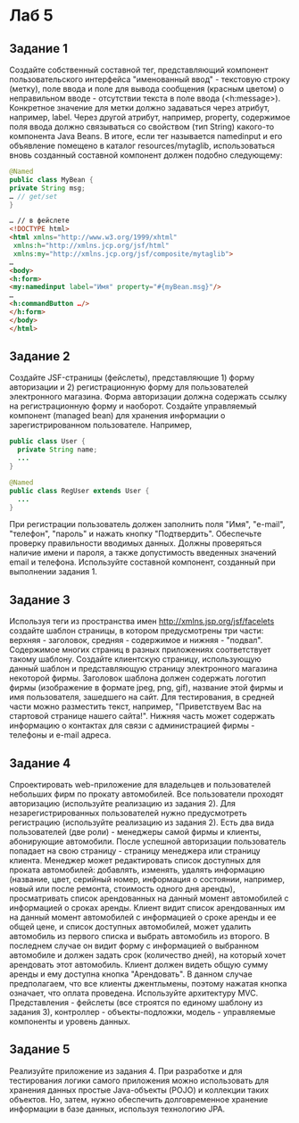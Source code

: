 # Лаб 5

## Задание 1
Создайте собственный составной тег, представляющий
компонент пользовательского интерфейса "именованный ввод" -
текстовую строку (метку), поле ввода и поле для вывода сообщения
(красным цветом) о неправильном вводе - отсутствии текста в поле
ввода (<h:message>). Конкретное значение для метки должно задаваться через атрибут, например, label. Через другой
атрибут, например, property, содержимое поля
ввода должно связываться со свойством (тип
String) какого-то компонента Java Beans. В итоге,
если тег называется namedinput и его объявление помещено в каталог resources/mytaglib,
использоваться вновь созданный составной компонент должен подобно
следующему:

```java
@Named
public class MyBean {
private String msg;
… // get/set
}
```
```html
… // в фейслете
<!DOCTYPE html>
<html xmlns="http://www.w3.org/1999/xhtml"
 xmlns:h="http://xmlns.jcp.org/jsf/html"
 xmlns:my="http://xmlns.jcp.org/jsf/composite/mytaglib">
…
<body>
<h:form>
<my:namedinput label="Имя" property="#{myBean.msg}"/>
…
<h:commandButton …/>
</h:form>
</body>
</html>
```

## Задание 2
Создайте JSF-страницы (фейслеты), представляющие 1)
форму авторизации и 2) регистрационную форму для пользователей
электронного магазина. Форма авторизации должна содержать ссылку
на регистрационную форму и наоборот. Создайте управляемый 
компонент (managed bean) для хранения информации о
зарегистрированном пользователе. Например,
```java
public class User {
  private String name;
  ...
}

@Named
public class RegUser extends User {
  ...
}
```
При регистрации пользователь должен заполнить поля "Имя", "e-mail",
"телефон", "пароль" и нажать кнопку "Подтвердить". Обеспечьте
проверку правильности вводимых данных. Должны проверяться
наличие имени и пароля, а также допустимость введенных значений email и телефона. 
Используйте составной компонент, созданный при выполнении задания 1.

## Задание 3
Используя теги из пространства имен
http://xmlns.jsp.org/jsf/facelets создайте шаблон страницы, в котором
предусмотрены три части: верхняя - заголовок, средняя - содержимое и
нижняя - "подвал". Содержимое многих страниц в разных приложениях
соответствует такому шаблону. Создайте клиентскую страницу,
использующую данный шаблон и представляющую страницу
электронного магазина некоторой фирмы. Заголовок шаблона должен
содержать логотип фирмы (изображение в формате jpeg, png, gif),
название этой фирмы и имя пользователя, зашедшего на сайт. Для
тестирования, в средней части можно разместить текст, например,
"Приветствуем Вас на стартовой странице нашего сайта!". Нижняя часть
может содержать информацию о контактах для связи с администрацией
фирмы - телефоны и e-mail адреса. 

## Задание 4
Спроектировать web-приложение для владельцев и
пользователей небольших фирм по прокату автомобилей. Все
пользователи проходят авторизацию (используйте реализацию из
задания 2). Для незарегистрированных пользователей нужно
предусмотреть регистрацию (используйте реализацию из задания 2).
Есть два вида пользователей (две роли) - менеджеры самой фирмы и
клиенты, абонирующие автомобили. После успешной авторизации
пользователь попадает на свою страницу - страницу менеджера или
страницу клиента. Менеджер может редактировать список доступных
для проката автомобилей: добавлять, изменять, удалять информацию
(название, цвет, серийный номер, информация о состоянии, например,
новый или после ремонта, стоимость одного дня аренды),
просматривать список арендованных на данный момент автомобилей с
информацией о сроках аренды. Клиент видит список арендованных им
на данный момент автомобилей с информацией о сроке аренды и ее
общей цене, и список доступных автомобилей, может удалить
автомобиль из первого списка и выбрать автомобиль из второго. В
последнем случае он видит форму с информацией о выбранном
автомобиле и должен задать срок (количество дней), на который хочет
арендовать этот автомобиль. Клиент должен видеть общую сумму
аренды и ему доступна кнопка "Арендовать". В данном случае
предполагаем, что все клиенты джентльмены, поэтому нажатая кнопка
означает, что оплата проведена. Используйте архитектуру MVC.
Представления - фейслеты (все строятся по единому шаблону из 
задания 3), контроллер - объекты-подложки, модель - управляемые
компоненты и уровень данных.

## Задание 5
Реализуйте приложение из задания 4. При разработке и
для тестирования логики самого приложения можно использовать для
хранения данных простые Java-объекты (POJO) и коллекции таких
объектов. Но, затем, нужно обеспечить долговременное хранение
информации в базе данных, используя технологию JPA.
